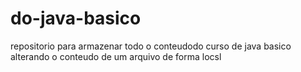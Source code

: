 # do-java-basico
repositorio para armazenar todo o conteudodo curso de java basico
alterando o conteudo de um arquivo de forma locsl